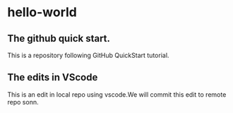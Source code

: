 # hello-world
## **The github quick start.**
This is a repository following GitHub QuickStart tutorial.
## **The edits in VScode**
This is an edit in local repo using vscode.We will commit this edit to remote repo sonn.